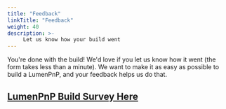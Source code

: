 ```yaml
---
title: "Feedback"
linkTitle: "Feedback"
weight: 40
description: >-
     Let us know how your build went
---
```


You're done with the build! We'd love if you let us know how it went (the form takes less than a minute). We want to make it as easy as possible to build a LumenPnP, and your feedback helps us do that.

## [LumenPnP Build Survey Here](https://forms.gle/VBzQYjEWuxLQW5By8)
